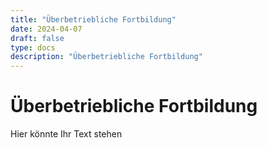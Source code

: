 ```yaml
---
title: "Überbetriebliche Fortbildung"
date: 2024-04-07
draft: false
type: docs
description: "Überbetriebliche Fortbildung"
---
```


# Überbetriebliche Fortbildung

Hier könnte Ihr Text stehen